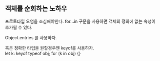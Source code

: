 ## 객체를 순회하는 노하우

프로토타입 오염을 조심해야한다. for...in 구문을 사용하면 객체의 정의에 없는 속성이 추가될 수 있다.

Object.entries 를 사용하자.

혹은 정확한 타입을 원할경우엔 keyof를 사용하자.  
let k: keyof typeof obj;
for (k in obj) {}